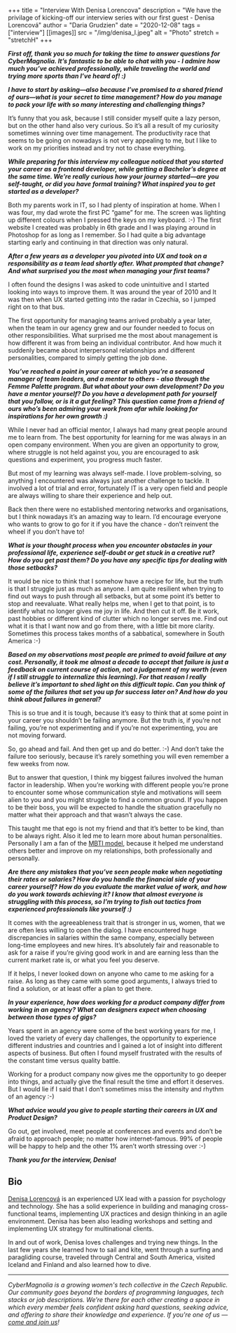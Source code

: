 +++
title = "Interview With Denisa Lorencova"
description = "We have the privilage of kicking-off our interview series with our first guest - Denisa Lorencová"
author = "Daria Grudzien"
date = "2020-12-08"
tags = ["interview"]
[[images]]
  src = "/img/denisa_l.jpeg"
  alt = "Photo"
  stretch = "stretchH"
+++


**_First off, thank you so much for taking the time to answer questions for CyberMagnolia. It’s fantastic to be able to chat with you - I admire how much you’ve achieved professionally, while traveling the world and trying more sports than I’ve heard of! :)_**

**_I have to start by asking—also because I’ve promised to a shared friend of ours—what is your secret to time management? How do you manage to pack your life with so many interesting and challenging things?_**

It’s funny that you ask, because I still consider myself quite a lazy person, but on the other hand also very curious. So it’s all a result of my curiosity sometimes winning over time management. The productivity race that seems to be going on nowadays is not very appealing to me, but I like to work on my priorities instead and try not to chase everything.

**_While preparing for this interview my colleague noticed that you started your career as a frontend developer, while getting a Bachelor’s degree at the same time. We’re really curious how your journey started—are you self-taught, or did you have formal training? What inspired you to get started as a developer?_**

Both my parents work in IT, so I had plenty of inspiration at home. When I was four, my dad wrote the first PC “game” for me. The screen was lighting up different colours when I pressed the keys on my keyboard. :-) The first website I created was probably in 6th grade and I was playing around in Photoshop for as long as I remember. So I had quite a big advantage starting early and continuing in that direction was only natural.

**_After a few years as a developer you pivoted into UX and took on a responsibility as a team lead shortly after. What prompted that change? And what surprised you the most when managing your first teams?_**

I often found the designs I was asked to code unintuitive and I started looking into ways to improve them. It was around the year of 2010 and It was then when UX started getting into the radar in Czechia, so I jumped right on to that bus.

The first opportunity for managing teams arrived probably a year later, when the team in our agency grew and our founder needed to focus on other responsibilities. What surprised me the most about management is how different it was from being an individual contributor. And how much it suddenly became about  interpersonal relationships and different personalities, compared to simply getting the job done.

**_You’ve reached a point in your career at which you’re a seasoned manager of team leaders, and a mentor to others - also through the Femme Palette program. But what about your own development? Do you have a mentor yourself? Do you have a development path for yourself that you follow, or is it a gut feeling? This question came from a friend of ours who’s been admiring your work from afar while looking for inspirations for her own growth :)_**

While I never had an official mentor, I always had many great people around me to learn from. The best opportunity for learning for me was always in an open company environment. When you are given an opportunity to grow, where struggle is not held against you, you are encouraged to ask questions and experiment, you progress much faster.

But most of my learning was always self-made. I love problem-solving, so anything I encountered was always just another challenge to tackle. It involved a lot of trial and error, fortunately IT is a very open field and people are always willing to share their experience and help out.

Back then there were no established mentoring networks and organisations, but I think nowadays it’s an amazing way to learn. I’d encourage everyone who wants to grow to go for it if you have the chance - don’t reinvent the wheel if you don’t have to!

**_What is your thought process when you encounter obstacles in your professional life, experience self-doubt or get stuck in a creative rut? How do you get past them? Do you have any specific tips for dealing with those setbacks?_**

It would be nice to think that I somehow have a recipe for life, but the truth is that I struggle just as much as anyone. I am quite resilient when trying to find out ways to push through all setbacks, but at some point it’s better to stop and reevaluate. What really helps me, when I get to that point, is to identify what no longer gives me joy in life. And then cut it off. Be it work, past hobbies or different kind of clutter which no longer serves me. Find out what it is that I want now and go from there, with a little bit more clarity. Sometimes this process takes months of a sabbatical, somewhere in South America :-)

**_Based on my observations most people are primed to avoid failure at any cost. Personally, it took me almost a decade to accept that failure is just a feedback on current course of action, not a judgement of my worth (even if I still struggle to internalize this learning). For that reason I really believe it’s important to shed light on this difficult topic. Can you think of some of the failures that set you up for success later on? And how do you think about failures in general?_**

This is so true and it is tough, because it’s easy to think that at some point in your career you shouldn’t be failing anymore. But the truth is, if you’re not failing, you’re not experimenting and if you’re not experimenting, you are not moving forward.

So, go ahead and fail. And then get up and do better. :-) And don’t take the failure too seriously, because it’s rarely something you will even remember a few weeks from now.

But to answer that question, I think my biggest failures involved the human factor in leadership. When you’re working with different people you’re prone to encounter some whose communication style and motivations will seem alien to you and you might struggle to find a common ground. If you happen to be their boss, you will be expected to  handle the situation gracefully no matter what their approach and that wasn’t always the case.

This taught me that ego is not my friend and that it’s better to be kind, than to be always right. Also it led me to learn more about human personalities. Personally I am a fan of the [MBTI model](https://en.wikipedia.org/wiki/Myers%E2%80%93Briggs_Type_Indicator), because it helped me understand others better and improve on my relationships, both professionally and personally.

**_Are there any mistakes that you’ve seen people make when negotiating their rates or salaries? How do you handle the financial side of your career yourself? How do you evaluate the market value of work, and how do you work towards achieving it? I know that almost everyone is struggling with this process, so I’m trying to fish out tactics from experienced professionals like yourself :)_**

It comes with the agreeableness trait that is stronger in us, women, that we are often less willing to open the dialog. I have encountered huge discrepancies in salaries within the same company, especially between long-time employees and new hires. It’s absolutely fair and reasonable to ask for a raise if you’re giving good work in and are earning less than the current market rate is, or what you feel you deserve.

If it helps, I never looked down on anyone who came to me asking for a raise. As long as they came with some good arguments, I always tried to find a solution, or at least offer a plan to get there.

**_In your experience, how does working for a product company differ from working in an agency? What can designers expect when choosing between those types of gigs?_**

Years spent in an agency were some of the best working years for me, I loved the variety of every day challenges, the opportunity to experience different industries and countries and I gained a lot of insight into different aspects of business. But often I found myself frustrated with the results of the constant time versus quality battle.

Working for a product company now gives me the opportunity to go deeper into things, and actually give the final result the time and effort it deserves. But I would lie if I said that I don’t sometimes miss the intensity and rhythm of an agency :-)


**_What advice would you give to people starting their careers in UX and Product Design?_**

Go out, get involved, meet people at conferences and events and don’t be afraid to approach people; no matter how internet-famous. 99% of people will be happy to help and the other 1% aren’t worth stressing over :-)

**_Thank you for the interview, Denisa!_**


## Bio

[Denisa Lorencová](https://www.denisalorencova.com/) is an experienced UX lead with a passion for psychology and technology. She has a solid experience in building and managing cross-functional teams, implementing UX practices and design thinking in an agile environment. Denisa has been also leading workshops and setting and implementing UX strategy for multinational clients.

In and out of work, Denisa loves challenges and trying new things. In the last few years she learned how to sail and kite, went through a surfing and paragliding course, traveled through Central and South America, visited Iceland and Finland and also learned how to dive.

----

*CyberMagnolia is a growing women's tech collective in the Czech Republic. Our community goes beyond the borders of programming languages, tech stacks or job descriptions. We’re there for each other creating a space in which every member feels confident asking hard questions, seeking advice, and offering to share their knowledge and experience. If you're one of us — [come and join us](https://cybermagnolia.com/contact/)!*

